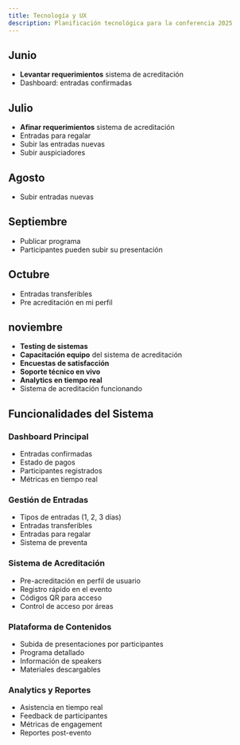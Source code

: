 ```yaml
---
title: Tecnología y UX
description: Planificación tecnológica para la conferencia 2025
---
```



## Junio
- **Levantar requerimientos** sistema de acreditación
- Dashboard: entradas confirmadas

## Julio
- **Afinar requerimientos** sistema de acreditación
- Entradas para regalar
- Subir las entradas nuevas
- Subir auspiciadores

## Agosto
- Subir entradas nuevas

## Septiembre
- Publicar programa
- Participantes pueden subir su presentación

## Octubre
- Entradas transferibles
- Pre acreditación en mi perfil

## noviembre
- **Testing de sistemas**
- **Capacitación equipo** del sistema de acreditación
- **Encuestas de satisfacción**
- **Soporte técnico en vivo**
- **Analytics en tiempo real**
- Sistema de acreditación funcionando

## Funcionalidades del Sistema

### Dashboard Principal
- Entradas confirmadas
- Estado de pagos
- Participantes registrados
- Métricas en tiempo real

### Gestión de Entradas
- Tipos de entradas (1, 2, 3 días)
- Entradas transferibles
- Entradas para regalar
- Sistema de preventa

### Sistema de Acreditación
- Pre-acreditación en perfil de usuario
- Registro rápido en el evento
- Códigos QR para acceso
- Control de acceso por áreas

### Plataforma de Contenidos
- Subida de presentaciones por participantes
- Programa detallado
- Información de speakers
- Materiales descargables

### Analytics y Reportes
- Asistencia en tiempo real
- Feedback de participantes
- Métricas de engagement
- Reportes post-evento